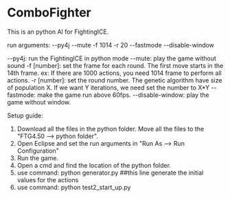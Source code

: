 # ComboFighter
This is an python AI for FightingICE.

run arguments:
--py4j --mute -f 1014 -r 20 --fastmode --disable-window

--py4j: run the FightingICE in python mode
--mute: play the game without sound
-f [number]: set the frame for each round. The first move starts in the 14th frame. ex: If there are 1000 actions, you need 1014 frame to perform all actions.
-r [number]: set the round number. The genetic algorithm have size of population X. If we want Y iterations, we need set the number to X*Y
--fastmode: make the game run above 60fps.
--disable-window: play the game without window.


Setup guide:
1. Download all the files in the python folder. Move all the files to the "FTG4.50 --> python folder".
2. Open Eclipse and set the run arguments in "Run As --> Run Configuration"
3. Run the game.
4. Open a cmd and find the location of the python folder.
5. use command: python generator.py    ##this line generate the initial values for the actions
6. use command: python test2_start_up.py 
